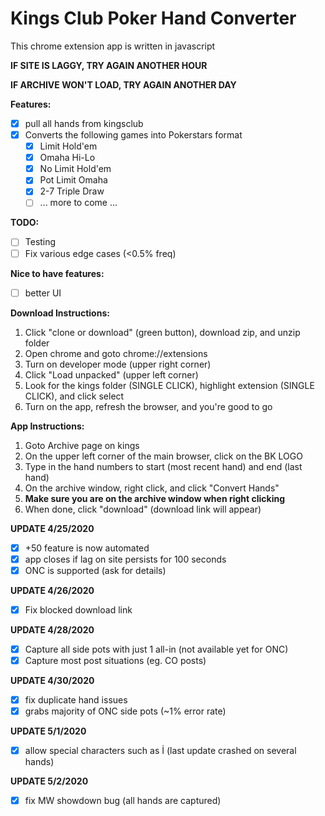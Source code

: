 # Kings Club Poker Hand Converter #
This chrome extension app is written in javascript

**IF SITE IS LAGGY, TRY AGAIN ANOTHER HOUR**

**IF ARCHIVE WON'T LOAD, TRY AGAIN ANOTHER DAY**

**Features:**
- [x] pull all hands from kingsclub
- [x] Converts the following games into Pokerstars format
  - [x] Limit Hold'em
  - [x] Omaha Hi-Lo
  - [x] No Limit Hold'em
  - [x] Pot Limit Omaha
  - [x] 2-7 Triple Draw
  - [ ] ... more to come ...

**TODO:**
- [ ] Testing
- [ ] Fix various edge cases (<0.5% freq)

**Nice to have features:**
- [ ] better UI

**Download Instructions:**
1. Click "clone or download" (green button), download zip, and unzip folder
2. Open chrome and goto chrome://extensions
3. Turn on developer mode (upper right corner)
4. Click "Load unpacked" (upper left corner)
5. Look for the kings folder (SINGLE CLICK), highlight extension (SINGLE CLICK), and click select
6. Turn on the app, refresh the browser, and you're good to go

**App Instructions:**
1. Goto Archive page on kings
2. On the upper left corner of the main browser, click on the BK LOGO
3. Type in the hand numbers to start (most recent hand) and end (last hand)
4. On the archive window, right click, and click "Convert Hands"
5. **Make sure you are on the archive window when right clicking**
6. When done, click "download" (download link will appear)

**UPDATE 4/25/2020**
- [x] +50 feature is now automated
- [x] app closes if lag on site persists for 100 seconds
- [x] ONC is supported (ask for details)

**UPDATE 4/26/2020**
- [x] Fix blocked download link

**UPDATE 4/28/2020**
- [x] Capture all side pots with just 1 all-in (not available yet for ONC)
- [x] Capture most post situations (eg. CO posts)

**UPDATE 4/30/2020**
- [x] fix duplicate hand issues
- [x] grabs majority of ONC side pots (~1% error rate)

**UPDATE 5/1/2020**
- [x] allow special characters such as İ (last update crashed on several hands)

**UPDATE 5/2/2020**
- [X] fix MW showdown bug (all hands are captured)
